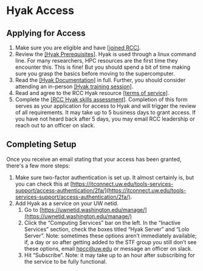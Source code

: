 # Hyak Access

## Applying for Access

1. Make sure you are eligible and have [[joined RCC]](index.md#joining-rcc).
2. Review the [[Hyak Prerequisites]](prerequisites.md). Hyak is used through a linux command line. For many researchers, HPC resources are the first time they encounter this. This is fine! But you should spend a bit of time making sure you grasp the basics before moving to the supercomputer.
3. Read the [[Hyak Documentation]](https://hyak.uw.edu/docs) in full. Further, you should consider attending an in-person [[Hyak training session]](events.md#hyak-trainings).
4. Read and agree to the RCC Hyak resource [[terms of service]](hyak_TOS.md).
5. Complete the [[RCC Hyak skills assessment]](https://forms.office.com/r/h7Ecdpfh2z). Completion of this form serves as your application for access to Hyak and will trigger the review of all requirements. It may take up to 5 business days to grant access. If you have not heard back after 5 days, you may email RCC leadership or reach out to an officer on slack.

## Completing Setup

Once you receive an email stating that your access has been granted, there's a few more steps:

1. Make sure two-factor authentication is set up. It almost certainly is, but you can check this at [https://itconnect.uw.edu/tools-services-support/access-authentication/2fa/](https://itconnect.uw.edu/tools-services-support/access-authentication/2fa/).
2. Add Hyak as a service on your UW netid.
    1. Go to [https://uwnetid.washington.edu/manage/](https://uwnetid.washington.edu/manage/)
    2. Click the “Computing Services” bar on the left. In the “Inactive Services” section, check the boxes titled “Hyak Server” and “Lolo Server”. Note: sometimes these options aren’t immediately available; if, a day or so after getting added to the STF group you still don’t see these options, email <hpcc@uw.edu> or message an officer on slack.
    3. Hit “Subscribe”. Note: it may take up to an hour after subscribing for the service to be fully functional.
